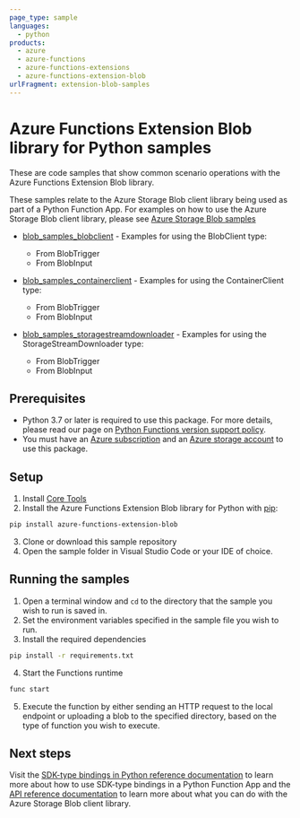```yaml
---
page_type: sample
languages:
  - python
products:
  - azure
  - azure-functions
  - azure-functions-extensions
  - azure-functions-extension-blob
urlFragment: extension-blob-samples
---
```


# Azure Functions Extension Blob library for Python samples

These are code samples that show common scenario operations with the Azure Functions Extension Blob library.

These samples relate to the Azure Storage Blob client library being used as part of a Python Function App. For
examples on how to use the Azure Storage Blob client library, please see [Azure Storage Blob samples](https://github.com/Azure/azure-sdk-for-python/tree/main/sdk/storage/azure-storage-blob/samples)

* [blob_samples_blobclient](https://github.com/Azure/azure-functions-python-extensions/tree/main/azure-functions-extension-blob/samples/blob_samples_blobclient)  - Examples for using the BlobClient type:
    * From BlobTrigger
    * From BlobInput

* [blob_samples_containerclient](https://github.com/Azure/azure-functions-python-extensions/tree/main/azure-functions-extension-blob/samples/blob_samples_containerclient) - Examples for using the ContainerClient type:
    * From BlobTrigger
    * From BlobInput

* [blob_samples_storagestreamdownloader](https://github.com/Azure/azure-functions-python-extensions/tree/main/azure-functions-extension-blob/samples/blob_samples_storagestreamdownloader) - Examples for using the StorageStreamDownloader type:
    * From BlobTrigger
    * From BlobInput

## Prerequisites
* Python 3.7 or later is required to use this package. For more details, please read our page on [Python Functions version support policy](https://learn.microsoft.com/en-us/azure/azure-functions/functions-versions?tabs=isolated-process%2Cv4&pivots=programming-language-python#languages).
* You must have an [Azure subscription](https://azure.microsoft.com/free/) and an
[Azure storage account](https://docs.microsoft.com/azure/storage/common/storage-account-overview) to use this package.

## Setup

1. Install [Core Tools](https://learn.microsoft.com/en-us/azure/azure-functions/functions-run-local?tabs=windows%2Cisolated-process%2Cnode-v4%2Cpython-v2%2Chttp-trigger%2Ccontainer-apps&pivots=programming-language-python)
2. Install the Azure Functions Extension Blob library for Python with [pip](https://pypi.org/project/pip/):

```bash
pip install azure-functions-extension-blob
```

3. Clone or download this sample repository
4. Open the sample folder in Visual Studio Code or your IDE of choice.

## Running the samples

1. Open a terminal window and `cd` to the directory that the sample you wish to run is saved in.
2. Set the environment variables specified in the sample file you wish to run.
3. Install the required dependencies
```bash
pip install -r requirements.txt
```
4. Start the Functions runtime
```bash
func start
```
5. Execute the function by either sending an HTTP request to the local endpoint or uploading a blob to the specified directory,
based on the type of function you wish to execute.

## Next steps

Visit the [SDK-type bindings in Python reference documentation]() to learn more about how to use SDK-type bindings in a Python Function App and the
[API reference documentation](https://aka.ms/azsdk-python-storage-blob-ref) to learn more about
what you can do with the Azure Storage Blob client library.
